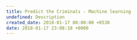 ```yaml
---
title: Predict the Criminals - Machine learning
undefined: Description
created_date: 2018-01-17 00:00:00 +0530
date: 2018-01-17 23:08:18 +0000
---
```

